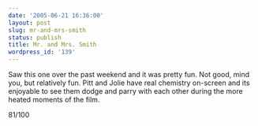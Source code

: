 ```yaml
---
date: '2005-06-21 16:36:00'
layout: post
slug: mr-and-mrs-smith
status: publish
title: Mr. and Mrs. Smith
wordpress_id: '139'
---
```


Saw this one over the past weekend and it was pretty fun. Not good, mind you, but relatively fun. Pitt and Jolie have real chemistry on-screen and its enjoyable to see them dodge and parry with each other during the more heated moments of the film.




81/100



